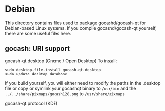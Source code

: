 
Debian
====================
This directory contains files used to package gocashd/gocash-qt
for Debian-based Linux systems. If you compile gocashd/gocash-qt yourself, there are some useful files here.

## gocash: URI support ##


gocash-qt.desktop  (Gnome / Open Desktop)
To install:

	sudo desktop-file-install gocash-qt.desktop
	sudo update-desktop-database

If you build yourself, you will either need to modify the paths in
the .desktop file or copy or symlink your gocashqt binary to `/usr/bin`
and the `../../share/pixmaps/gocash128.png` to `/usr/share/pixmaps`

gocash-qt.protocol (KDE)

